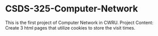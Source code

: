 # CSDS-325-Computer-Network
This is the first project of Computer Network in CWRU. Project Content: Create 3 html pages that utilize cookies to store the visit times.
